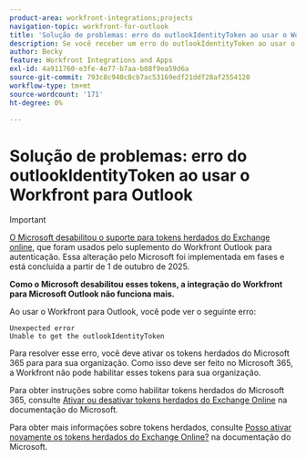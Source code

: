 ```yaml
---
product-area: workfront-integrations;projects
navigation-topic: workfront-for-outlook
title: 'Solução de problemas: erro do outlookIdentityToken ao usar o Workfront para Outlook'
description: Se você receber um erro do outlookIdentityToken ao usar o Workfront para Outlook, será necessário habilitar os tokens herdados do Microsoft 365 para sua organização.
author: Becky
feature: Workfront Integrations and Apps
exl-id: 4a911760-e3fe-4e77-b7aa-b08f9ea59d6a
source-git-commit: 793c8c940c8cb7ac53169edf21ddf28af2554120
workflow-type: tm+mt
source-wordcount: '171'
ht-degree: 0%

---
```


# Solução de problemas: erro do outlookIdentityToken ao usar o Workfront para Outlook

>[!IMPORTANT]
>
>[O Microsoft desabilitou o suporte para tokens herdados do Exchange online](https://learn.microsoft.com/en-us/office/dev/add-ins/outlook/faq-nested-app-auth-outlook-legacy-tokens), que foram usados pelo suplemento do Workfront Outlook para autenticação. Essa alteração pelo Microsoft foi implementada em fases e está concluída a partir de 1 de outubro de 2025.
>
>**Como o Microsoft desabilitou esses tokens, a integração do Workfront para Microsoft Outlook não funciona mais.**

Ao usar o Workfront para Outlook, você pode ver o seguinte erro:

```
Unexpected error
Unable to get the outlookIdentityToken
```

Para resolver esse erro, você deve ativar os tokens herdados do Microsoft 365 para para sua organização. Como isso deve ser feito no Microsoft 365, a Workfront não pode habilitar esses tokens para sua organização.

Para obter instruções sobre como habilitar tokens herdados do Microsoft 365, consulte [Ativar ou desativar tokens herdados do Exchange Online](https://learn.microsoft.com/en-us/office/dev/add-ins/outlook/turn-exchange-tokens-on-off) na documentação do Microsoft.

Para obter mais informações sobre tokens herdados, consulte [Posso ativar novamente os tokens herdados do Exchange Online?](https://learn.microsoft.com/en-us/office/dev/add-ins/outlook/faq-nested-app-auth-outlook-legacy-tokens#can-i-turn-exchange-online-legacy-tokens-back-on) na documentação do Microsoft.
